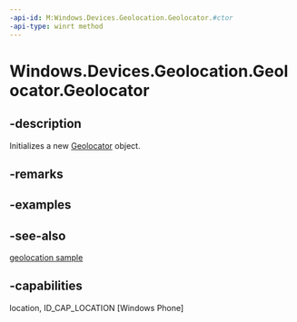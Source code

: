 ```yaml
---
-api-id: M:Windows.Devices.Geolocation.Geolocator.#ctor
-api-type: winrt method
---
```


<!-- Method syntax
public Geolocator()
-->

# Windows.Devices.Geolocation.Geolocator.Geolocator

## -description
Initializes a new [Geolocator](geolocator.md) object.

## -remarks

## -examples

## -see-also
[geolocation sample](http://go.microsoft.com/fwlink/p/?linkid=533278)

## -capabilities
location, ID_CAP_LOCATION [Windows Phone]